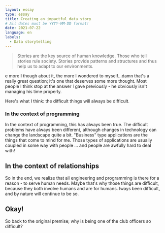 ```yaml
---
layout: essay
type: essay
title: Creating an impactful data story
# All dates must be YYYY-MM-DD format!
date: 2021-07-22
language: en
labels:
  - Data storytelling
---
```



> Stories are the key source of human knowledge. Those who tell stories rule society. Stories provide patterns and structures and thus help us to adapt to our environments.

e more I though about it, the more I wondered to myself...damn that's a really great question; it's one that deserves some more thought. Most people I think stop at the answer I gave previously - he obviously isn't managing his time properly.

Here's what I think: the difficult things will always be difficult.

### In the context of programming

In the context of programming, this has always been true. The difficult problems have always been different, although changes in technology can change the landscape quite a bit. "Business" type applications are the things that come to mind for me. Those types of applications are usually coupled in some way with people ... and people are awfully hard to deal with!

## In the context of relationships

So in the end, we realize that all engineering and programming is there for a reason - to serve human needs. Maybe that's why those things are difficult, because they both involve humans and are for humans.
lways been difficult, and by nature will continue to be so.

## Okay!

So back to the original premise; why is being one of the club officers so difficult?
